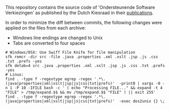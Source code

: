 This repository contains the source code of 'Ondersteunende Software Verkiezingen'
as published by the Dutch Kiesraad in their [publications](https://www.kiesraad.nl/adviezen-en-publicaties?trefwoord=broncode&periode-van=&periode-tot=&type=Alle+adviezen+en+publicaties).

In order to minimize the diff between commits, the following changes were
applied on the files from each archive:
  * Windows line endings are changed to Unix
  * Tabs are converted to four spaces

```
# Windows/OSX: Use Swiff File Knife for file manipulation
sfk remcr -dir src -file .java .properties .xml .xslt .jsp .js .css .txt .prefs -yes
sfk detab=4 src .java .properties .xml .xslt .jsp .js .css .txt .prefs -yes
# Linux:
find . -type f -regextype egrep -regex '.*\.(java|properties|xml|xslt|jsp|js|css|txt|prefs)'  -print0 | xargs -0 -n 1 -P 10 -IFILE bash -c ' ( echo "Processing FILE..." && expand -t 4 "FILE" > /tmp/expand.$$ && mv /tmp/expand.$$ "FILE" ) || exit 255'
find . -type f -regextype egrep -regex '.*\.(java|properties|xml|xslt|jsp|js|css|txt|prefs)'  -exec dos2unix {} \;
```
